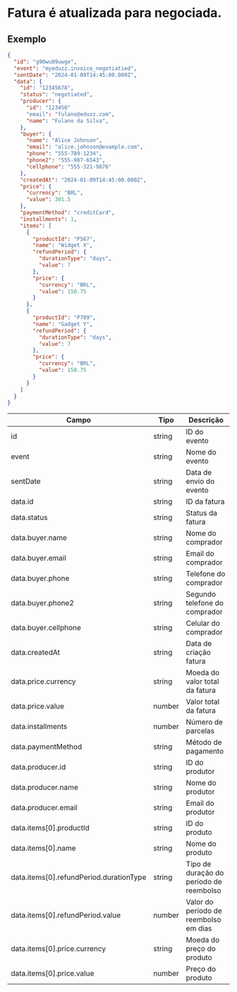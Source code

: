 # Fatura é atualizada para negociada.

## Exemplo

```json
{
  "id": "g90wu09uwge",
  "event": "myeduzz.invoice_negotiatied",
  "sentDate": "2024-01-09T14:45:00.000Z",
  "data": {
    "id": "12345678",
    "status": "negotiated",
    "producer": {
      "id": "123456"
      "email": "fulano@eduzz.com",
      "name": "Fulano da Silva",
    },
    "buyer": {
      "name": "Alice Johnson",
      "email": "alice.johnson@example.com",
      "phone": "555-789-1234",
      "phone2": "555-987-6543",
      "cellphone": "555-321-9876"
    },
    "createdAt": "2024-01-09T14:45:00.000Z",
    "price": {
      "currency": "BRL",
      "value": 301.5
    },
    "paymentMethod": "creditCard",
    "installments": 1,
    "items": [
      {
        "productId": "P567",
        "name": "Widget X",
        "refundPeriod": {
          "durationType": "days",
          "value": 7
        },
        "price": {
          "currency": "BRL",
          "value": 150.75
        }
      },
      {
        "productId": "P789",
        "name": "Gadget Y",
        "refundPeriod": {
          "durationType": "days",
          "value": 7
        },
        "price": {
          "currency": "BRL",
          "value": 150.75
        }
      }
    ]
  }
}
```

| Campo                                   | Tipo   | Descrição                               |
| --------------------------------------- | ------ | --------------------------------------- |
| id                                      | string | ID do evento                            |
| event                                   | string | Nome do evento                          |
| sentDate                                | string | Data de envio do evento                 |
| data.id                                 | string | ID da fatura                            |
| data.status                             | string | Status da fatura                        |
| data.buyer.name                         | string | Nome do comprador                       |
| data.buyer.email                        | string | Email do comprador                      |
| data.buyer.phone                        | string | Telefone do comprador                   |
| data.buyer.phone2                       | string | Segundo telefone do comprador           |
| data.buyer.cellphone                    | string | Celular do comprador                    |
| data.createdAt                          | string | Data de criação fatura                  |
| data.price.currency                     | string | Moeda do valor total da fatura          |
| data.price.value                        | number | Valor total da fatura                   |
| data.installments                       | number | Número de parcelas                      |
| data.paymentMethod                      | string | Método de pagamento                     |
| data.producer.id                        | string | ID do produtor                          |
| data.producer.name                      | string | Nome do produtor                        |
| data.producer.email                     | string | Email do produtor                       |
| data.items[0].productId                 | string | ID do produto                           |
| data.items[0].name                      | string | Nome do produto                         |
| data.items[0].refundPeriod.durationType | string | Tipo de duração do período de reembolso |
| data.items[0].refundPeriod.value        | number | Valor do período de reembolso em dias   |
| data.items[0].price.currency            | string | Moeda do preço do produto               |
| data.items[0].price.value               | number | Preço do produto                        |
